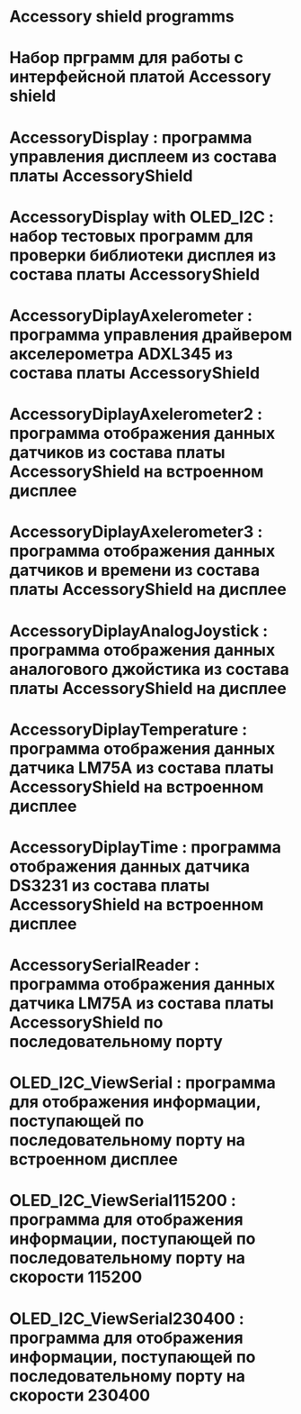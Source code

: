 # Accessory shield programms
# Набор прграмм для работы с интерфейсной платой Accessory shield
# AccessoryDisplay : программа управления дисплеем из состава платы AccessoryShield
# AccessoryDisplay with OLED_I2C : набор тестовых программ для проверки библиотеки дисплея из состава платы AccessoryShield
# AccessoryDiplayAxelerometer : программа управления драйвером акселерометра ADXL345 из состава платы AccessoryShield
# AccessoryDiplayAxelerometer2 : программа отображения данных датчиков из состава платы AccessoryShield на встроенном дисплее
# AccessoryDiplayAxelerometer3 : программа отображения данных датчиков и времени из состава платы AccessoryShield на дисплее
# AccessoryDiplayAnalogJoystick : программа отображения данных аналогового джойстика из состава платы AccessoryShield на дисплее
# AccessoryDiplayTemperature : программа отображения данных датчика LM75A из состава платы AccessoryShield на встроенном дисплее
# AccessoryDiplayTime : программа отображения данных датчика DS3231 из состава платы AccessoryShield на встроенном дисплее
# AccessorySerialReader : программа отображения данных датчика LM75A из состава платы AccessoryShield по последовательному порту
# OLED_I2C_ViewSerial : программа для отображения информации, поступающей по последовательному порту на встроенном дисплее
# OLED_I2C_ViewSerial115200 : программа для отображения информации, поступающей по последовательному порту на  скорости 115200
# OLED_I2C_ViewSerial230400 : программа для отображения информации, поступающей по последовательному порту на  скорости 230400
#
